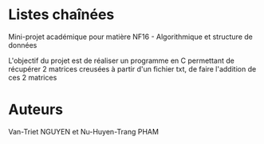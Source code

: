 # Listes chaînées
Mini-projet académique pour matière NF16 - Algorithmique et structure de données

L'objectif du projet est de réaliser un programme en C permettant de récupérer 2 matrices creusées à partir d'un fichier txt,
de faire l'addition de ces 2 matrices

# Auteurs
Van-Triet NGUYEN et Nu-Huyen-Trang PHAM
